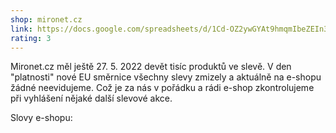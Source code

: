 ```yaml
---
shop: mironet.cz
link: https://docs.google.com/spreadsheets/d/1Cd-OZ2ywGYAt9hmqmIbeZEIn3T87SAwuUcQJckNUPKY/edit?usp=sharing
rating: 3
---
```


Mironet.cz měl ještě 27. 5. 2022 devět tisíc produktů ve slevě. V den "platnosti" nové EU směrnice všechny slevy zmizely a aktuálně na e-shopu žádné neevidujeme. Což je za nás v pořádku a rádi e-shop zkontrolujeme při vyhlášení nějaké další slevové akce.

Slovy e-shopu:

>
